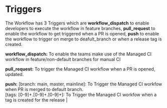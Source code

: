 # Triggers

The Workflow has 3 Triggers which are **workflow_dispatch** to enable developers to execute the workflow in feature branches, **pull_request** to enable the workflow to get triggered when a PR is opened, **push** to enable the workflow to trigger on merge to deafult_branch or when a release tag is created.

**workflow_dispatch:**  To enable the teams make use of the Managed CI workflow in feature/non-default branches for manual CI

**pull_request:**       To trigger the Managed CI workflow when a PR is opened, updated.

**push:**               [branch: main, master, mainline]: To Trigger the Managed CI workfow when PR is merged to default branch.<br>[tags: [0-9]+.[0-9]+.[0-9]+]: To Trigger the Managed CI workfow when a tag is created for the release |

